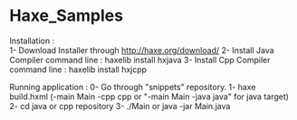 Haxe_Samples
============

Installation : <br>
1- Download Installer through http://haxe.org/download/ 
2- Install Java Compiler command line : haxelib install hxjava
3- Install Cpp Compiler command line : haxelib install hxjcpp 

Running application :
0- Go through "snippets" repository.
1- haxe build.hxml (-main Main -cpp cpp or "-main Main -java java" for java target)
2- cd java or cpp repository 
3- ./Main or java -jar Main.java  
